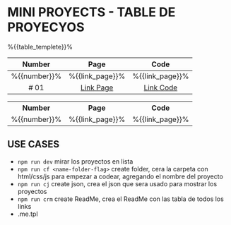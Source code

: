 # MINI PROYECTS - TABLE DE PROYECYOS

%{{table_templete}}%

|    Number    |                   Page                    |                   Code                    |
| :----------: | :---------------------------------------: | :---------------------------------------: |
| %{{number}}% |              %{{link_page}}%              |              %{{link_page}}%              |
|     # 01     | [Link Page](./public/projects/01-Navbar/) | [Link Code](./public/projects/01-Navbar/) |

<table>
    <tr>
        <th>Number</th>
        <th>Page</th>
        <th>Code</th>
    </tr>
    <tr>
        <td>%{{number}}%</td>
        <td>%{{link_page}}%</td>
        <td>%{{link_page}}%</td>
    </tr>
</table>

## USE CASES

-   `npm run dev` mirar los proyectos en lista
-   `npm run cf <name-folder-flag>` create folder, cera la carpeta con html/css/js para empezar a codear, agregando el nombre del proyecto
-   `npm run cj` create json, crea el json que sera usado para mostrar los proyectos
-   `npm run crm` create ReadMe, crea el ReadMe con las tabla de todos los links
-   .me.tpl
